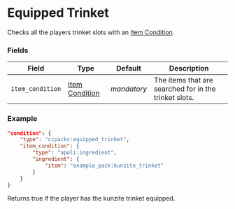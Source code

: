 # Equipped Trinket

Checks all the players trinket slots with an [Item Condition](https://origins.readthedocs.io/en/latest/types/item_condition_types/).

### Fields

   Field   | Type | Default | Description
-----------|------|---------|-------------
`item_condition` | [Item Condition](https://origins.readthedocs.io/en/latest/types/item_condition_types/) | *mandatory* | The items that are searched for in the trinket slots.

### Example
```json
"condition": {
  	"type": "ccpacks:equipped_trinket",
    "item_condition": {
        "type": "apoli:ingredient",
        "ingredient": {
            "item": "example_pack:kunzite_trinket"
        }
    }
}
```
Returns true if the player has the kunzite trinket equipped.
